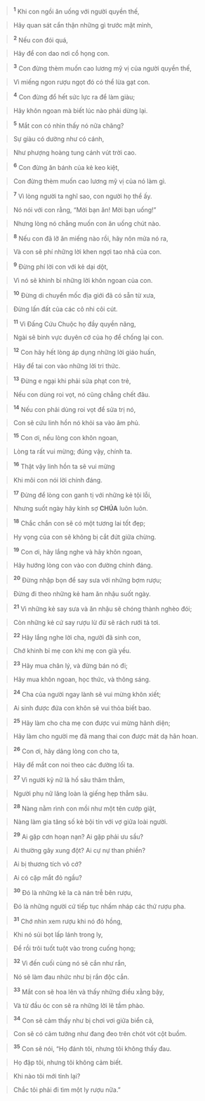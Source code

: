 > <sup><b>1</b></sup> Khi con ngồi ăn uống với người quyền thế,
>


> Hãy quan sát cẩn thận những gì trước mặt mình,
>


> <sup><b>2</b></sup> Nếu con đói quá,
>


> Hãy để con dao nơi cổ họng con.
>


> <sup><b>3</b></sup> Con đừng thèm muốn cao lương mỹ vị của người quyền thế,
>


> Vì miếng ngon rượu ngọt đó có thể lừa gạt con.
>


> <sup><b>4</b></sup> Con đừng đổ hết sức lực ra để làm giàu;
>


> Hãy khôn ngoan mà biết lúc nào phải dừng lại.
>


> <sup><b>5</b></sup> Mắt con có nhìn thấy nó nữa chăng?
>


> Sự giàu có dường như có cánh,
>


> Như phượng hoàng tung cánh vút trời cao.
>


> <sup><b>6</b></sup> Con đừng ăn bánh của kẻ keo kiệt,
>


> Con đừng thèm muốn cao lương mỹ vị của nó làm gì.
>


> <sup><b>7</b></sup> Vì lòng người ta nghĩ sao, con người họ thể ấy.
>


> Nó nói với con rằng, “Mời bạn ăn! Mời bạn uống!”
>


> Nhưng lòng nó chẳng muốn con ăn uống chút nào.
>


> <sup><b>8</b></sup> Nếu con đã lỡ ăn miếng nào rồi, hãy nôn mửa nó ra,
>


> Và con sẽ phí những lời khen ngợi tao nhã của con.
>


> <sup><b>9</b></sup> Đừng phí lời con với kẻ dại dột,
>


> Vì nó sẽ khinh bỉ những lời khôn ngoan của con.
>


> <sup><b>10</b></sup> Đừng di chuyển mốc địa giới đã có sẵn từ xưa,
>


> Đừng lấn đất của các cô nhi côi cút.
>


> <sup><b>11</b></sup> Vì Đấng Cứu Chuộc họ đầy quyền năng,
>


> Ngài sẽ binh vực duyên cớ của họ để chống lại con.
>


> <sup><b>12</b></sup> Con hãy hết lòng áp dụng những lời giáo huấn,
>


> Hãy để tai con vào những lời tri thức.
>


> <sup><b>13</b></sup> Đừng e ngại khi phải sửa phạt con trẻ,
>


> Nếu con dùng roi vọt, nó cũng chẳng chết đâu.
>


> <sup><b>14</b></sup> Nếu con phải dùng roi vọt để sửa trị nó,
>


> Con sẽ cứu linh hồn nó khỏi sa vào âm phủ.
>


> <sup><b>15</b></sup> Con ơi, nếu lòng con khôn ngoan,
>


> Lòng ta rất vui mừng; đúng vậy, chính ta.
>


> <sup><b>16</b></sup> Thật vậy linh hồn ta sẽ vui mừng
>


> Khi môi con nói lời chính đáng.
>


> <sup><b>17</b></sup> Đừng để lòng con ganh tị với những kẻ tội lỗi,
>


> Nhưng suốt ngày hãy kính sợ **CHÚA** luôn luôn.
>


> <sup><b>18</b></sup> Chắc chắn con sẽ có một tương lai tốt đẹp;
>


> Hy vọng của con sẽ không bị cắt đứt giữa chừng.
>


> <sup><b>19</b></sup> Con ơi, hãy lắng nghe và hãy khôn ngoan,
>


> Hãy hướng lòng con vào con đường chính đáng.
>


> <sup><b>20</b></sup> Đừng nhập bọn để say sưa với những bợm rượu;
>


> Đừng đi theo những kẻ ham ăn nhậu suốt ngày.
>


> <sup><b>21</b></sup> Vì những kẻ say sưa và ăn nhậu sẽ chóng thành nghèo đói;
>


> Còn những kẻ cứ say rượu lừ đừ sẽ rách rưới tả tơi.
>


> <sup><b>22</b></sup> Hãy lắng nghe lời cha, người đã sinh con,
>


> Chớ khinh bỉ mẹ con khi mẹ con già yếu.
>


> <sup><b>23</b></sup> Hãy mua chân lý, và đừng bán nó đi;
>


> Hãy mua khôn ngoan, học thức, và thông sáng.
>


> <sup><b>24</b></sup> Cha của người ngay lành sẽ vui mừng khôn xiết;
>


> Ai sinh được đứa con khôn sẽ vui thỏa biết bao.
>


> <sup><b>25</b></sup> Hãy làm cho cha mẹ con được vui mừng hãnh diện;
>


> Hãy làm cho người mẹ đã mang thai con được mát dạ hân hoan.
>


> <sup><b>26</b></sup> Con ơi, hãy dâng lòng con cho ta,
>


> Hãy để mắt con noi theo các đường lối ta.
>


> <sup><b>27</b></sup> Vì người kỹ nữ là hố sâu thăm thẳm,
>


> Người phụ nữ lăng loàn là giếng hẹp thẳm sâu.
>


> <sup><b>28</b></sup> Nàng nằm rình con mồi như một tên cướp giật,
>


> Nàng làm gia tăng số kẻ bội tín với vợ giữa loài người.
>


> <sup><b>29</b></sup> Ai gặp cơn hoạn nạn? Ai gặp phải ưu sầu?
>


> Ai thường gây xung đột? Ai cự nự than phiền?
>


> Ai bị thương tích vô cớ?
>


> Ai có cặp mắt đỏ ngầu?
>


> <sup><b>30</b></sup> Đó là những kẻ la cà nán trễ bên rượu,
>


> Đó là những người cứ tiếp tục nhấm nháp các thứ rượu pha.
>


> <sup><b>31</b></sup> Chớ nhìn xem rượu khi nó đỏ hồng,
>


> Khi nó sủi bọt lấp lánh trong ly,
>


> Để rồi trôi tuốt tuột vào trong cuống họng;
>


> <sup><b>32</b></sup> Vì đến cuối cùng nó sẽ cắn như rắn,
>


> Nó sẽ làm đau nhức như bị rắn độc cắn.
>


> <sup><b>33</b></sup> Mắt con sẽ hoa lên và thấy những điều xằng bậy,
>


> Và từ đầu óc con sẽ ra những lời lẽ tầm phào.
>


> <sup><b>34</b></sup> Con sẽ cảm thấy như bị chơi vơi giữa biển cả,
>


> Con sẽ có cảm tưởng như đang đeo trên chót vót cột buồm.
>


> <sup><b>35</b></sup> Con sẽ nói, “Họ đánh tôi, nhưng tôi không thấy đau.
>


> Họ đập tôi, nhưng tôi không cảm biết.
>


> Khi nào tôi mới tỉnh lại?
>


> Chắc tôi phải đi tìm một ly rượu nữa.”
>